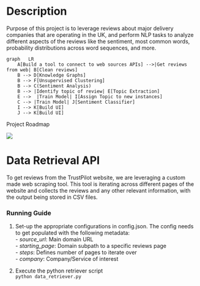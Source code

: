 # Description

Purpose of this project is to leverage reviews about major delivery companies that are operating in the UK, and perform NLP tasks to analyze different aspects of the reviews like the sentiment, most common words, probability distributions across word sequences, and more.


```mermaid
graph   LR
    A[Build a tool to connect to web sources APIs] -->|Get reviews from web| B[Clean reviews]
    B --> D[Knowledge Graphs]
    B --> F[Unsupervised Clustering]
    B --> C(Sentiment Analysis)
    B --> |Identify topic of review| E[Topic Extraction]
    E -->  |Train Model| I[Assign Topic to new instances]
    C --> |Train Model| J[Sentiment Classifier]
    I --> K[Build UI]
    J --> K[Build UI]
```
Project Roadmap

[![](https://mermaid.ink/img/eyJjb2RlIjoiZ3JhcGggICBMUlxuICAgIEFbQnVpbGQgYSB0b29sIHRvIGNvbm5lY3QgdG8gd2ViIHNvdXJjZXMgQVBJc10gLS0-fEdldCByZXZpZXdzIGZyb20gd2VifCBCW0NsZWFuIHJldmlld3NdXG4gICAgQiAtLT4gRFtLbm93bGVkZ2UgR3JhcGhzXVxuICAgIEIgLS0-IEZbVW5zdXBlcnZpc2VkIENsdXN0ZXJpbmddXG4gICAgQiAtLT4gQyhTZW50aW1lbnQgQW5hbHlzaXMpXG4gICAgQiAtLT4gfElkZW50aWZ5IHRvcGljIG9mIHJldmlld3wgRVtUb3BpYyBFeHRyYWN0aW9uXVxuICAgIEUgLS0-ICB8VHJhaW4gTW9kZWx8IElbQXNzaWduIFRvcGljIHRvIG5ldyBpbnN0YW5jZXNdXG4gICAgQyAtLT4gfFRyYWluIE1vZGVsfCBKW1NlbnRpbWVudCBDbGFzc2lmaWVyXVxuICAgIEkgLS0-IEtbQnVpbGQgVUldXG4gICAgSiAtLT4gS1tCdWlsZCBVSV0iLCJtZXJtYWlkIjp7InRoZW1lIjoiZGVmYXVsdCJ9LCJ1cGRhdGVFZGl0b3IiOmZhbHNlfQ)](https://mermaid-js.github.io/mermaid-live-editor/#/edit/eyJjb2RlIjoiZ3JhcGggICBMUlxuICAgIEFbQnVpbGQgYSB0b29sIHRvIGNvbm5lY3QgdG8gd2ViIHNvdXJjZXMgQVBJc10gLS0-fEdldCByZXZpZXdzIGZyb20gd2VifCBCW0NsZWFuIHJldmlld3NdXG4gICAgQiAtLT4gRFtLbm93bGVkZ2UgR3JhcGhzXVxuICAgIEIgLS0-IEZbVW5zdXBlcnZpc2VkIENsdXN0ZXJpbmddXG4gICAgQiAtLT4gQyhTZW50aW1lbnQgQW5hbHlzaXMpXG4gICAgQiAtLT4gfElkZW50aWZ5IHRvcGljIG9mIHJldmlld3wgRVtUb3BpYyBFeHRyYWN0aW9uXVxuICAgIEUgLS0-ICB8VHJhaW4gTW9kZWx8IElbQXNzaWduIFRvcGljIHRvIG5ldyBpbnN0YW5jZXNdXG4gICAgQyAtLT4gfFRyYWluIE1vZGVsfCBKW1NlbnRpbWVudCBDbGFzc2lmaWVyXVxuICAgIEkgLS0-IEtbQnVpbGQgVUldXG4gICAgSiAtLT4gS1tCdWlsZCBVSV0iLCJtZXJtYWlkIjp7InRoZW1lIjoiZGVmYXVsdCJ9LCJ1cGRhdGVFZGl0b3IiOmZhbHNlfQ)

# Data Retrieval API

To get reviews from the TrustPilot website, we are leveraging a custom made web scraping tool. This tool is iterating across different pages of the website and collects the reviews and any other relevant information, with the output being stored in CSV files.

### Running Guide

1. Set-up the appropriate configurations in config.json. The config needs to get populated with the following metadata:<br>
        - <em>source_url</em>: Main domain URL<br>
        - <em>starting_page</em>: Domain subpath to a specific reviews page<br>
        - <em>steps</em>: Defines number of pages to iterate over<br>
        - <em>company</em>: Company/Service of interest<br>

2. Execute the python retriever script<br>
        `python data_retriever.py`
